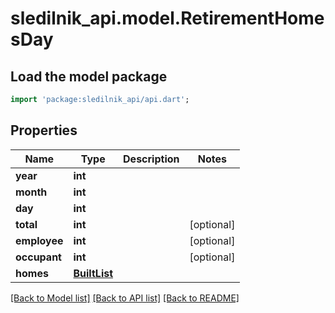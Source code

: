 # sledilnik_api.model.RetirementHomesDay

## Load the model package
```dart
import 'package:sledilnik_api/api.dart';
```

## Properties
Name | Type | Description | Notes
------------ | ------------- | ------------- | -------------
**year** | **int** |  | 
**month** | **int** |  | 
**day** | **int** |  | 
**total** | **int** |  | [optional] 
**employee** | **int** |  | [optional] 
**occupant** | **int** |  | [optional] 
**homes** | [**BuiltList<RetirementHomeDay>**](RetirementHomeDay.md) |  | 

[[Back to Model list]](../README.md#documentation-for-models) [[Back to API list]](../README.md#documentation-for-api-endpoints) [[Back to README]](../README.md)


